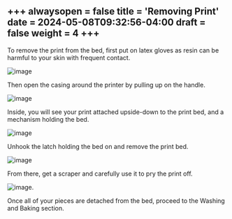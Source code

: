 +++
alwaysopen = false
title = 'Removing Print'
date = 2024-05-08T09:32:56-04:00
draft = false
weight = 4
+++
---

To remove the print from the bed, first put on latex gloves as resin can be harmful to your skin with frequent contact. 

![image](/images/31.png)

Then open the casing around the printer by pulling up on the handle.

![image](/images/32.png)

Inside, you will see your print attached upside-down to the print bed, and a mechanism holding the bed.

![image](/images/33.png)

Unhook the latch holding the bed on and remove the print bed.

![image](/images/34.png)

From there, get a scraper and carefully use it to pry the print off.

![image](/images/35.png).

Once all of your pieces are detached from the bed, proceed to the Washing and Baking section.

